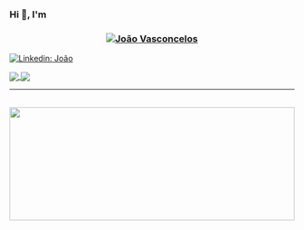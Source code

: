 
### Hi 👋, I'm 

<h3 align="center"><a href="https://hud0shnik.github.io/">
   <img alt="João Vasconcelos" src="https://readme-typing-svg.herokuapp.com/?lines=João+Vasconcelos;&font=Fira%20Code&width=440&height=45&color=68C3D4&vCenter=true&size=30"></a>
</h3>


[![Linkedin: João](https://img.shields.io/badge/LinkedIn-0077B5?style=for-the-badge&logo=linkedin&logoColor=white=https://www.linkedin.com/in/jo%C3%A3o-vasconcelos-7341741a4/)](https://www.linkedin.com/in/jo%C3%A3o-vasconcelos-7341741a4//) 



<a href="https://github.com/anuraghazra/github-readme-stats">
  <img align="center" src="https://github-readme-stats.vercel.app/api/pin/?username=jpvasconcelos-m&repo=InventarioHGV&theme=transparent" />
</a>
<a href="https://github.com/anuraghazra/convoychat">
  <img align="center" src="https://github-readme-stats.vercel.app/api/pin/?username=jpvasconcelos-m&repo=easedesk&theme=transparent" />
</a>








---










<div class='container'>

&nbsp;
&nbsp;
<img style="height: 200px; width: 100%;" class="img" src="https://github-readme-stats.vercel.app/api/top-langs/?username=jpvasconcelos-m&theme=transparent&hide_border=false&langs_count=8&layout=compact" /></div>
</div>






